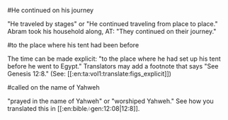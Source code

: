 #He continued on his journey

"He traveled by stages" or "He continued traveling from place to place." Abram took his household along, AT: "They continued on their journey."

#to the place where his tent had been before

The time can be made explicit: "to the place where he had set up his tent before he went to Egypt." Translators may add a footnote that says "See Genesis 12:8." (See: [[:en:ta:vol1:translate:figs_explicit]])

#called on the name of Yahweh

"prayed in the name of Yahweh" or "worshiped Yahweh." See how you translated this in [[:en:bible:notes:gen:12:08|12:8]].